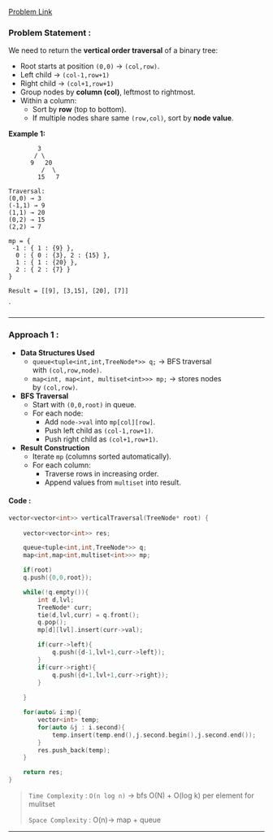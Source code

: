 [Problem Link](https://leetcode.com/problems/vertical-order-traversal-of-a-binary-tree/description/)
### Problem Statement : 

We need to return the **vertical order traversal** of a binary tree:

- Root starts at position `(0,0)` → `(col,row)`.
- Left child → `(col-1,row+1)`
- Right child → `(col+1,row+1)`
- Group nodes by **column (col)**, leftmost to rightmost.
- Within a column:
    - Sort by **row** (top to bottom).
    - If multiple nodes share same `(row,col)`, sort by **node value**.

**Example 1:**

```
        3
       / \
      9   20
         /  \
        15   7

Traversal:
(0,0) → 3
(-1,1) → 9
(1,1) → 20
(0,2) → 15
(2,2) → 7

mp = {
 -1 : { 1 : {9} },
  0 : { 0 : {3}, 2 : {15} },
  1 : { 1 : {20} },
  2 : { 2 : {7} }
}

Result = [[9], [3,15], [20], [7]]

```
`

---


###  Approach 1 :

-  **Data Structures Used**
    - `queue<tuple<int,int,TreeNode*>> q;` → BFS traversal with `(col,row,node)`.
    - `map<int, map<int, multiset<int>>> mp;` → stores nodes by `(col,row)`.
- **BFS Traversal**
    - Start with `(0,0,root)` in queue.
    - For each node:
        - Add `node->val` into `mp[col][row]`.
        - Push left child as `(col-1,row+1)`.
        - Push right child as `(col+1,row+1)`.
- **Result Construction**
    - Iterate `mp` (columns sorted automatically).
    - For each column:
        - Traverse rows in increasing order.
        - Append values from `multiset` into result.

#### Code :

```cpp
vector<vector<int>> verticalTraversal(TreeNode* root) {
	
	vector<vector<int>> res;

	queue<tuple<int,int,TreeNode*>> q;
	map<int,map<int,multiset<int>>> mp;

	if(root)
	q.push({0,0,root});

	while(!q.empty()){
		int d,lvl;
		TreeNode* curr;
		tie(d,lvl,curr) = q.front();
		q.pop();
		mp[d][lvl].insert(curr->val);

		if(curr->left){
			q.push({d-1,lvl+1,curr->left});
		}
		if(curr->right){
			q.push({d+1,lvl+1,curr->right});
		}
	
	}

	for(auto& i:mp){
		vector<int> temp;
		for(auto &j : i.second){
			temp.insert(temp.end(),j.second.begin(),j.second.end());
		}
		res.push_back(temp);
	}

	return res;
}
```


> `Time Complexity` : `O(n log n)`  -> bfs O(N) + O(log k) per element for mulitset
> 
> `Space Complexity` : O(n)-> map + queue

---
